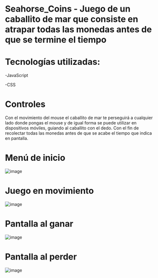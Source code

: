 # Seahorse_Coins - Juego de un caballito de mar que consiste en atrapar todas las monedas antes de que se termine el tiempo

# Tecnologías utilizadas:

-JavaScript

-CSS
# Controles

Con el movimiento del mouse el caballito de mar te perseguirá a cualquier lado donde pongas el mouse y de igual forma se puede utilizar en dispositivos móviles,
guiando al caballito con el dedo. Con el fin de recolectar todas las monedas antes de que se acabe el tiempo que indica en pantalla.

# Menú de inicio 
![image](https://i.imgur.com/fAvbbc0.png)

# Juego en movimiento
![image](https://i.imgur.com/WL6EKIt.png)

# Pantalla al ganar
![image](https://i.imgur.com/EamFAdR.png)

# Pantalla al perder
![image](https://i.imgur.com/MkdzR18.png)


